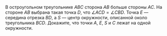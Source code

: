 В остроугольном треугольнике $ABC$ сторона $AB$ больше стороны $AC$. На стороне $AB$ выбрана такая точка $D$, что $\angle ACD=\angle CBD$. Точка $E$ — середина отрезка $BD$, а $S$ — центр окружности, описанной около треугольника $BCD$. Докажите, что точки $A$, $E$, $S$ и $C$ лежат на одной окружности.